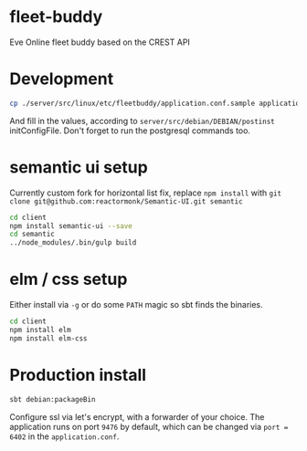 # fleet-buddy
Eve Online fleet buddy based on the CREST API

# Development
```bash
cp ./server/src/linux/etc/fleetbuddy/application.conf.sample application.conf
```

And fill in the values, according to `server/src/debian/DEBIAN/postinst`
initConfigFile. Don't forget to run the postgresql commands too.

# semantic ui setup

Currently custom fork for horizontal list fix, replace `npm install` with `git clone git@github.com:reactormonk/Semantic-UI.git semantic`

```bash
cd client
npm install semantic-ui --save
cd semantic
../node_modules/.bin/gulp build
```

# elm / css setup

Either install via `-g` or do some `PATH` magic so sbt finds the binaries.

```bash
cd client
npm install elm
npm install elm-css
```

# Production install
```bash
sbt debian:packageBin
```

Configure ssl via let's encrypt, with a forwarder of your choice. The
application runs on port `9476` by default, which can be changed via `port =
6402` in the `application.conf`.

